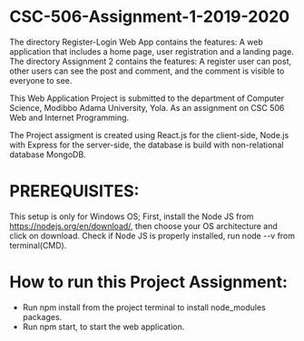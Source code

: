 # CSC-506-Assignment-1-2019-2020

The directory Register-Login Web App contains the features: A web application that includes a home page, user registration and a landing page.
The directory Assignment 2 contains the features: A register user can post, other users can see the post and comment, and the comment is visible to everyone to see.

This Web Application Project is submitted to the department of Computer Science, Modibbo Adama University, Yola. 
As an assignment on CSC 506 Web and Internet Programming.

The Project assigment is created using React.js for the client-side, Node.js with Express for the server-side, the database is build with non-relational database MongoDB.

# PREREQUISITES:
This setup is only for Windows OS;
First, install the Node JS from https://nodejs.org/en/download/, then choose your OS architecture and click on download.
Check if Node JS is properly installed, run node --v from terminal(CMD).

# How to run this Project Assignment:
- Run npm install from the project terminal to install node_modules packages.
- Run npm start, to start the web application.

